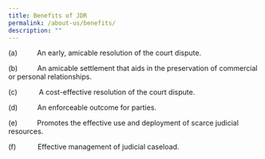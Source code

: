 ```yaml
---
title: Benefits of JDR
permalink: /about-us/benefits/
description: ""
---
```

(a)          An early, amicable resolution of the court dispute.

(b)          An amicable settlement that aids in the preservation of commercial or personal relationships.

(c)           A cost-effective resolution of the court dispute.

(d)          An enforceable outcome for parties.

(e)          Promotes the effective use and deployment of scarce judicial resources.

(f)           Effective management of judicial caseload.
